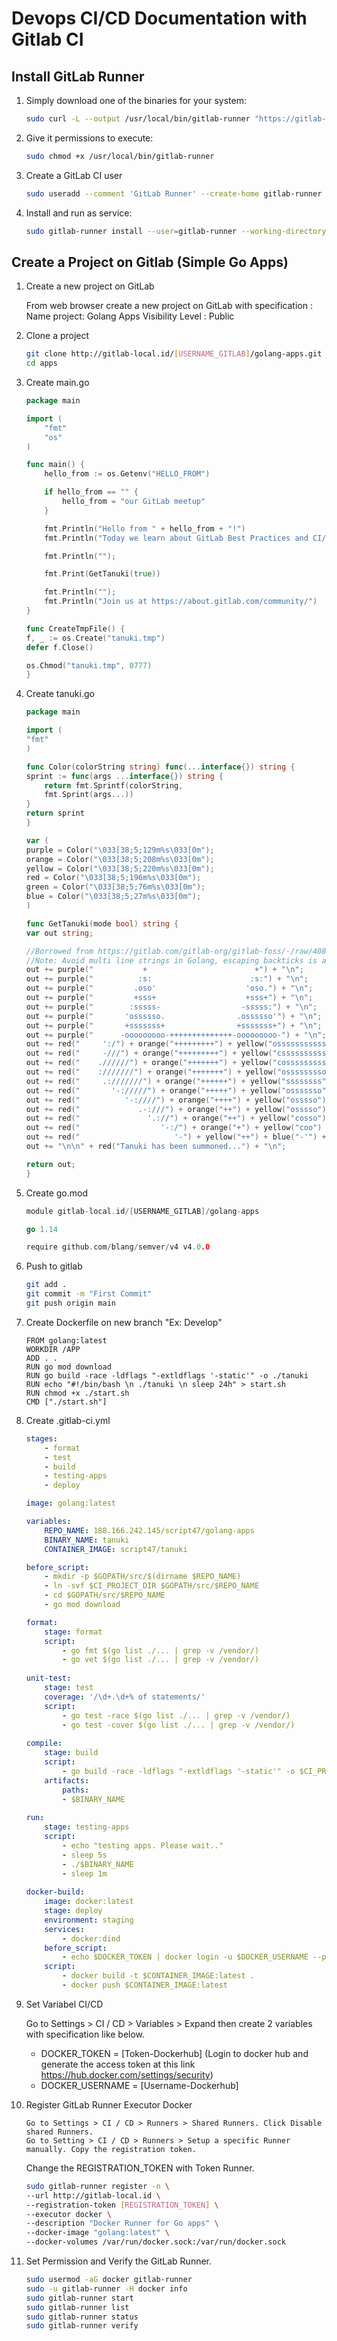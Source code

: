 # Devops CI/CD Documentation with Gitlab CI

## Install GitLab Runner
1. Simply download one of the binaries for your system:

    ```bash
    sudo curl -L --output /usr/local/bin/gitlab-runner "https://gitlab-runner-downloads.s3.amazonaws.com/latest/binaries/gitlab-runner-linux-amd64"
    ```
2. Give it permissions to execute:
   ```bash
   sudo chmod +x /usr/local/bin/gitlab-runner
   ```
3. Create a GitLab CI user
   ```bash
   sudo useradd --comment 'GitLab Runner' --create-home gitlab-runner --shell /bin/bash
   ```
4. Install and run as service:
   ```bash
   sudo gitlab-runner install --user=gitlab-runner --working-directory=/home/gitlab-runner
    ```

## Create a Project on Gitlab (Simple Go Apps)
1. Create a new project on GitLab

    From web browser create a new project on GitLab with specification :
    Name project: Golang Apps
    Visibility Level : Public
2. Clone a project
    ```bash
    git clone http://gitlab-local.id/[USERNAME_GITLAB]/golang-apps.git
    cd apps
    ```
3. Create main.go
    ```go
    package main

    import (
        "fmt"
        "os"
    )

    func main() {
        hello_from := os.Getenv("HELLO_FROM")

        if hello_from == "" {
            hello_from = "our GitLab meetup"
        }

        fmt.Println("Hello from " + hello_from + "!")
        fmt.Println("Today we learn about GitLab Best Practices and CI/CD magic :)")

        fmt.Println("");

        fmt.Print(GetTanuki(true))

        fmt.Println("");
        fmt.Println("Join us at https://about.gitlab.com/community/")
    }

    func CreateTmpFile() {
    f, _ := os.Create("tanuki.tmp")
    defer f.Close()

    os.Chmod("tanuki.tmp", 0777)
    }
    ```
4. Create tanuki.go
    ```go
    package main

    import (
    "fmt"
    )

    func Color(colorString string) func(...interface{}) string {
    sprint := func(args ...interface{}) string {
        return fmt.Sprintf(colorString,
        fmt.Sprint(args...))
    }
    return sprint
    }

    var (
    purple = Color("\033[38;5;129m%s\033[0m");
    orange = Color("\033[38;5;208m%s\033[0m");
    yellow = Color("\033[38;5;220m%s\033[0m");
    red = Color("\033[38;5;196m%s\033[0m");
    green = Color("\033[38;5;76m%s\033[0m");
    blue = Color("\033[38;5;27m%s\033[0m");
    )

    func GetTanuki(mode bool) string {
    var out string;

    //Borrowed from https://gitlab.com/gitlab-org/gitlab-foss/-/raw/4086e41fbbcc9d3fe21adf2fb404d778b699d9d7/app/assets/javascripts/console_swag.js
    //Note: Avoid multi line strings in Golang, escaping backticks is a pain.
    out += purple("           +                        +") + "\n";
    out += purple("          :s:                      :s:") + "\n";
    out += purple("         .oso'                    'oso.") + "\n";
    out += purple("         +sss+                    +sss+") + "\n";
    out += purple("        :sssss-                  -sssss:") + "\n";
    out += purple("       'ossssso.                .ossssso'") + "\n";
    out += purple("       +sssssss+                +sssssss+") + "\n";
    out += purple("      -ooooooooo-++++++++++++++-ooooooooo-") + "\n";
    out += red("     ':/") + orange("+++++++++") + yellow("osssssssssssso") + green("+++++++++") + blue("/:'") + "\n";
    out += red("     -///") + orange("+++++++++") + yellow("cssssssssssss") + green("+++++++++") + blue("///-") + "\n";
    out += red("    .//////") + orange("+++++++") + yellow("cosssssssssso") + green("+++++++") + blue("//////.") + "\n";
    out += red("    :///////") + orange("+++++++") + yellow("osssssssso") + green("+++++++") + blue("///////:") + "\n";
    out += red("     .:///////") + orange("++++++") + yellow("ssssssss") + green("++++++") + blue("///////:.'") + "\n";
    out += red("       '-://///") + orange("+++++") + yellow("osssssso") + green("+++++") + blue("/////:-'") + "\n";
    out += red("          '-:////") + orange("++++") + yellow("osssso") + green("++++") + blue("////:-'") + "\n";
    out += red("             .-:///") + orange("++") + yellow("osssso") + green("++") + blue("///:-.") + "\n";
    out += red("               '.://") + orange("++") + yellow("cosso") + green("++") + blue("//:.'") + "\n";
    out += red("                  '-:/") + orange("+") + yellow("coo") + green("+") + blue("/:-'") + "\n";
    out += red("                     '-") + yellow("++") + blue("-'") + "\n";
    out += "\n\n" + red("Tanuki has been summoned...") + "\n";

    return out;
    }
    ```
5. Create go.mod
    ```go
    module gitlab-local.id/[USERNAME_GITLAB]/golang-apps

    go 1.14

    require github.com/blang/semver/v4 v4.0.0
    ```
6. Push to gitlab
    ```bash
    git add .
    git commit -m "First Commit"
    git push origin main
    ```
7. Create Dockerfile on new branch "Ex: Develop"
    ```
    FROM golang:latest
    WORKDIR /APP
    ADD . .
    RUN go mod download
    RUN go build -race -ldflags "-extldflags '-static'" -o ./tanuki
    RUN echo "#!/bin/bash \n ./tanuki \n sleep 24h" > start.sh
    RUN chmod +x ./start.sh
    CMD ["./start.sh"]
    ```
8. Create .gitlab-ci.yml
    ```yml
    stages:
        - format
        - test
        - build
        - testing-apps
        - deploy

    image: golang:latest

    variables:
        REPO_NAME: 188.166.242.145/script47/golang-apps
        BINARY_NAME: tanuki
        CONTAINER_IMAGE: script47/tanuki

    before_script:
        - mkdir -p $GOPATH/src/$(dirname $REPO_NAME)
        - ln -svf $CI_PROJECT_DIR $GOPATH/src/$REPO_NAME
        - cd $GOPATH/src/$REPO_NAME
        - go mod download

    format:
        stage: format
        script:
            - go fmt $(go list ./... | grep -v /vendor/)
            - go vet $(go list ./... | grep -v /vendor/)
        
    unit-test:
        stage: test
        coverage: '/\d+.\d+% of statements/'
        script:
            - go test -race $(go list ./... | grep -v /vendor/)
            - go test -cover $(go list ./... | grep -v /vendor/)
        
    compile:
        stage: build
        script:
            - go build -race -ldflags "-extldflags '-static'" -o $CI_PROJECT_DIR/$BINARY_NAME
        artifacts:
            paths:
            - $BINARY_NAME
        
    run:
        stage: testing-apps
        script:
            - echo "testing apps. Please wait.."
            - sleep 5s
            - ./$BINARY_NAME
            - sleep 1m
        
    docker-build:
        image: docker:latest
        stage: deploy
        environment: staging
        services:
            - docker:dind
        before_script:
            - echo $DOCKER_TOKEN | docker login -u $DOCKER_USERNAME --password-stdin
        script:
            - docker build -t $CONTAINER_IMAGE:latest .
            - docker push $CONTAINER_IMAGE:latest
    ```
9. Set Variabel CI/CD

    Go to Settings > CI / CD > Variables > Expand then create 2 variables with specification like below.
    - DOCKER_TOKEN = [Token-Dockerhub] (Login to docker hub and generate the access token at this link https://hub.docker.com/settings/security)
    - DOCKER_USERNAME = [Username-Dockerhub]
10. Register GitLab Runner Executor Docker

        Go to Settings > CI / CD > Runners > Shared Runners. Click Disable shared Runners.
        Go to Setting > CI / CD > Runners > Setup a specific Runner manually. Copy the registration token.

    Change the REGISTRATION_TOKEN with Token Runner.

    ```bash
    sudo gitlab-runner register -n \
    --url http://gitlab-local.id \
    --registration-token [REGISTRATION_TOKEN] \
    --executor docker \
    --description "Docker Runner for Go apps" \
    --docker-image "golang:latest" \
    --docker-volumes /var/run/docker.sock:/var/run/docker.sock
    ```
11. Set Permission and Verify the GitLab Runner.
    ```bash
    sudo usermod -aG docker gitlab-runner
    sudo -u gitlab-runner -H docker info
    sudo gitlab-runner start
    sudo gitlab-runner list
    sudo gitlab-runner status
    sudo gitlab-runner verify
    ```